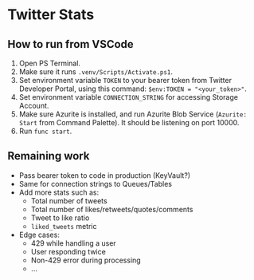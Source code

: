 # Twitter Stats

## How to run from VSCode

1. Open PS Terminal.
1. Make sure it runs `.venv/Scripts/Activate.ps1`.
1. Set environment variable `TOKEN` to your bearer token from Twitter Developer Portal, using this command:
`$env:TOKEN = "<your_token>"`.
1. Set environment variable `CONNECTION_STRING` for accessing Storage Account.
1. Make sure Azurite is installed, and run Azurite Blob Service (`Azurite: Start` from Command Palette). It should be listening on port 10000.
1. Run `func start`.

## Remaining work
* Pass bearer token to code in production (KeyVault?)
* Same for connection strings to Queues/Tables
* Add more stats such as:
  * Total number of tweets
  * Total number of likes/retweets/quotes/comments
  * Tweet to like ratio
  * `liked_tweets` metric
* Edge cases:
  * 429 while handling a user
  * User responding twice
  * Non-429 error during processing
  * ...
